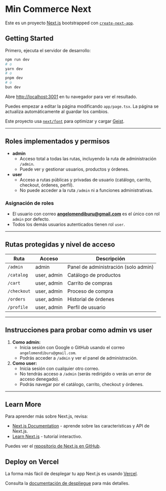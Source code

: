 # Min Commerce Next

Este es un proyecto [Next.js](https://nextjs.org) bootstrapped con [`create-next-app`](https://nextjs.org/docs/app/api-reference/cli/create-next-app).

## Getting Started

Primero, ejecuta el servidor de desarrollo:

```bash
npm run dev
# o
yarn dev
# o
pnpm dev
# o
bun dev
```

Abre [http://localhost:3001](http://localhost:3001) en tu navegador para ver el resultado.

Puedes empezar a editar la página modificando `app/page.tsx`. La página se actualiza automáticamente al guardar los cambios.

Este proyecto usa [`next/font`](https://nextjs.org/docs/app/building-your-application/optimizing/fonts) para optimizar y cargar [Geist](https://vercel.com/font).

---

## Roles implementados y permisos

- **admin**
  - Acceso total a todas las rutas, incluyendo la ruta de administración `/admin`.
  - Puede ver y gestionar usuarios, productos y órdenes.
- **user**
  - Acceso a rutas públicas y privadas de usuario (catálogo, carrito, checkout, órdenes, perfil).
  - No puede acceder a la ruta `/admin` ni a funciones administrativas.

### Asignación de roles
- El usuario con correo **angelomendiburu@gmail.com** es el único con rol `admin` por defecto.
- Todos los demás usuarios autenticados tienen rol `user`.

---

## Rutas protegidas y nivel de acceso

| Ruta                | Acceso        | Descripción                                 |
|---------------------|--------------|---------------------------------------------|
| `/admin`            | admin        | Panel de administración (solo admin)        |
| `/catalog`          | user, admin  | Catálogo de productos                       |
| `/cart`             | user, admin  | Carrito de compras                          |
| `/checkout`         | user, admin  | Proceso de compra                           |
| `/orders`           | user, admin  | Historial de órdenes                        |
| `/profile`          | user, admin  | Perfil de usuario                           |

---

## Instrucciones para probar como admin vs user

1. **Como admin:**
   - Inicia sesión con Google o GitHub usando el correo `angelomendiburu@gmail.com`.
   - Podrás acceder a `/admin` y ver el panel de administración.
2. **Como user:**
   - Inicia sesión con cualquier otro correo.
   - No tendrás acceso a `/admin` (serás redirigido o verás un error de acceso denegado).
   - Podrás navegar por el catálogo, carrito, checkout y órdenes.

---

## Learn More

Para aprender más sobre Next.js, revisa:

- [Next.js Documentation](https://nextjs.org/docs) - aprende sobre las características y API de Next.js.
- [Learn Next.js](https://nextjs.org/learn) - tutorial interactivo.

Puedes ver el [repositorio de Next.js en GitHub](https://github.com/vercel/next.js).

## Deploy on Vercel

La forma más fácil de desplegar tu app Next.js es usando [Vercel](https://vercel.com/new?utm_medium=default-template&filter=next.js&utm_source=create-next-app&utm_campaign=create-next-app-readme).

Consulta la [documentación de despliegue](https://nextjs.org/docs/app/building-your-application/deploying) para más detalles.
